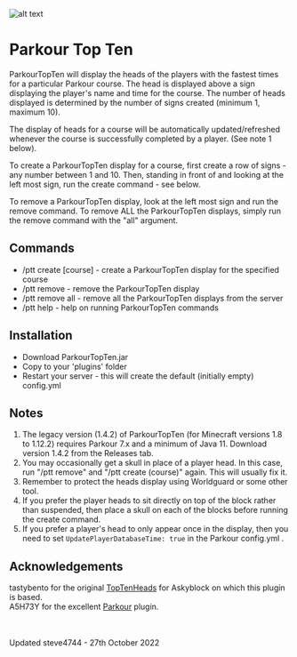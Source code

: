 ![alt text](https://www.spigotmc.org/attachments/2019-02-25_11-50-03-png.407332/ "Parkour Top Ten")

# Parkour Top Ten

ParkourTopTen will display the heads of the players with the fastest times for a particular Parkour course. The head is displayed above a sign displaying the player's name and time for the course. The number of heads displayed is determined by the number of signs created (minimum 1, maximum 10).

The display of heads for a course will be automatically updated/refreshed whenever the course is successfully completed by a player. (See note 1 below).

To create a ParkourTopTen display for a course, first create a row of signs - any number between 1 and 10. Then, standing in front of and looking at the left most sign, run the create command - see below.

To remove a ParkourTopTen display, look at the left most sign and run the remove command.
To remove ALL the ParkourTopTen displays, simply run the remove command with the "all" argument.

## Commands
* /ptt create [course] - create a ParkourTopTen display for the specified course
* /ptt remove - remove the ParkourTopTen display
* /ptt remove all - remove all the ParkourTopTen displays from the server
* /ptt help - help on running ParkourTopTen commands

## Installation
* Download ParkourTopTen.jar
* Copy to your 'plugins' folder
* Restart your server - this will create the default (initially empty) config.yml

## Notes
1. The legacy version (1.4.2) of ParkourTopTen (for Minecraft versions 1.8 to 1.12.2) requires Parkour 7.x and a minimum of Java 11. Download version 1.4.2 from the Releases tab.
2. You may occasionally get a skull in place of a player head. In this case, run "/ptt remove" and "/ptt create (course)" again. This will usually fix it.
3. Remember to protect the heads display using Worldguard or some other tool.
4. If you prefer the player heads to sit directly on top of the block rather than suspended, then place a skull on each of the blocks before running the create command.
5. If you prefer a player's head to only appear once in the display, then you need to set `UpdatePlayerDatabaseTime: true` in the Parkour config.yml .


## Acknowledgements
tastybento for the original [TopTenHeads](https://github.com/tastybento/TopTenHeads) for Askyblock on which this plugin is based.<br>
A5H73Y for the excellent [Parkour](https://github.com/A5H73Y/Parkour) plugin.

<br />
<br />
Updated steve4744 - 27th October 2022
